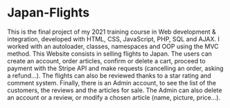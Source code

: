 # Japan-Flights
This is the final project of my 2021 training course in Web development &amp; integration, developed with HTML, CSS, JavaScript, PHP, SQL and AJAX. I worked with an autoloader, classes, namespaces and OOP using the MVC method.
This Website consists in selling flights to Japan. The users can create an account, order articles, confirm or delete a cart, proceed to payment with the Stripe API and make requests (cancelling an order, asking a refund...). The flights can also be reviewed thanks to a star rating and comment system.
Finally, there is an Admin account, to see the list of the customers, the reviews and the articles for sale. The Admin can also delete an account or a review, or modify a chosen article (name, picture, price...).
